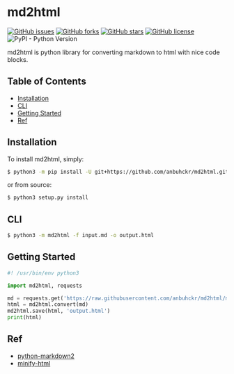 # md2html

[![GitHub issues](https://img.shields.io/github/issues/anbuhckr/md2html)](https://github.com/anbuhckr/md2html/issues)
[![GitHub forks](https://img.shields.io/github/forks/anbuhckr/md2html)](https://github.com/anbuhckr/md2html/network)
[![GitHub stars](https://img.shields.io/github/stars/anbuhckr/md2html)](https://github.com/anbuhckr/md2html/stargazers)
[![GitHub license](https://img.shields.io/github/license/anbuhckr/md2html)](./LICENSE)
![PyPI - Python Version](https://img.shields.io/badge/python-3.6%20%7C%203.7%20%7C%203.8%20%7C%203.9-blue)

md2html is python library for converting markdown to html with nice code blocks.

## Table of Contents

* [Installation](#installation)
* [CLI](#cli)
* [Getting Started](#getting-started)
* [Ref](#ref)


## Installation

To install md2html, simply:

```bash
$ python3 -m pip install -U git+https://github.com/anbuhckr/md2html.git
```

or from source:

```bash
$ python3 setup.py install
```

## CLI

```bash
$ python3 -m md2html -f input.md -o output.html
```

## Getting Started

```python
#! /usr/bin/env python3

import md2html, requests

md = requests.get('https://raw.githubusercontent.com/anbuhckr/md2html/main/README.md').text
html = md2html.convert(md)
md2html.save(html, 'output.html')
print(html)
```

## Ref

* [python-markdown2](https://github.com/trentm/python-markdown2)
* [minify-html](https://github.com/wilsonzlin/minify-html)
